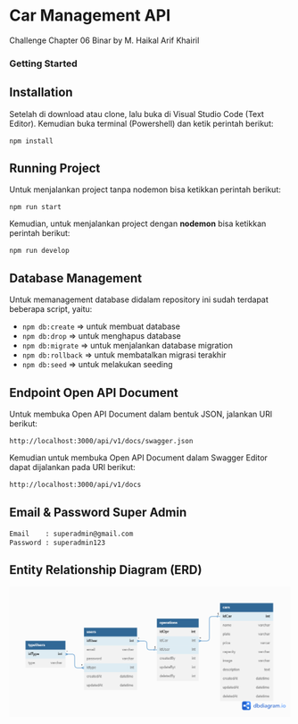 # Car Management API
Challenge Chapter 06 Binar
by M. Haikal Arif Khairil
### Getting Started
## Installation
Setelah di download atau clone, lalu buka di Visual Studio Code (Text Editor). Kemudian buka terminal (Powershell) dan ketik perintah berikut:
```
npm install
```
## Running Project
Untuk menjalankan project tanpa nodemon bisa ketikkan perintah berikut:
```
npm run start
```
Kemudian, untuk menjalankan project dengan **nodemon** bisa ketikkan perintah berikut:
```
npm run develop
```
## Database Management
Untuk memanagement database didalam repository ini sudah terdapat beberapa script, yaitu:
- `npm db:create` => untuk membuat database
- `npm db:drop` => untuk menghapus database
- `npm db:migrate` => untuk menjalankan database migration
- `npm db:rollback` => untuk membatalkan migrasi terakhir
- `npm db:seed` => untuk melakukan seeding
## Endpoint Open API Document
Untuk membuka Open API Document dalam bentuk JSON, jalankan URl berikut:
```
http://localhost:3000/api/v1/docs/swagger.json
```
Kemudian untuk membuka Open API Document dalam Swagger Editor dapat dijalankan pada URl berikut:
```
http://localhost:3000/api/v1/docs
```
## Email & Password Super Admin
```
Email    : superadmin@gmail.com
Password : superadmin123
```
## Entity Relationship Diagram (ERD)
![This is an image](./ERD-ch6.png)
